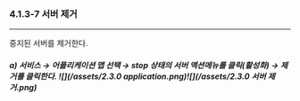 ### 4.1.3-7 서버 제거

---

중지된 서버를 제거한다.

##### a\)    서비스 → 어플리케이션 맵 선택 → stop 상태의 서버 액션메뉴를 클릭\(활성화\) → 제거를 클릭한다. ![](/assets/2.3.0 application.png)![](/assets/2.3.0 서버 제거.png)



